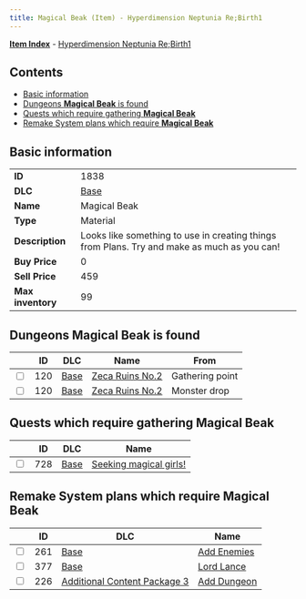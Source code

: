 ```yaml
---
title: Magical Beak (Item) - Hyperdimension Neptunia Re;Birth1
---
```


[**Item Index**](/neptunia/rb1/item/index.html) - [Hyperdimension Neptunia Re;Birth1](/neptunia/rb1)

## Contents

- [Basic information](#basic-information)
- [Dungeons **Magical Beak** is found](#dungeons-magical-beak-is-found)
- [Quests which require gathering **Magical Beak**](#quests-which-require-gathering-magical-beak)
- [Remake System plans which require **Magical Beak**](#remake-system-plans-which-require-magical-beak)
## Basic information

|   |   |
| -- | -- |
| **ID** | 1838 |
| **DLC** | [Base](/neptunia/rb1/dlc/1-base.html) |
| **Name** | Magical Beak |
| **Type** | Material |
| **Description** | Looks like something to use in creating things from Plans. Try and make as much as you can! |
| **Buy Price** | 0 |
| **Sell Price** | 459 |
| **Max inventory** | 99 |


## Dungeons **Magical Beak** is found

|    | ID | DLC | Name | From |
| -- | -- | --- | ---- | ---- |
| <input type="checkbox" id="rb1-dungeon-1-120" class="trackbox" /> | 120 | [Base](/neptunia/rb1/dlc/1-base.html) | [Zeca Ruins No.2](/neptunia/rb1/dungeon/1-120-zeca-ruins-no-2.html) | Gathering point |
| <input type="checkbox" id="rb1-dungeon-1-120" class="trackbox" /> | 120 | [Base](/neptunia/rb1/dlc/1-base.html) | [Zeca Ruins No.2](/neptunia/rb1/dungeon/1-120-zeca-ruins-no-2.html) | Monster drop |


## Quests which require gathering **Magical Beak**

|    | ID | DLC | Name |
| -- | -- | --- | ---- |
| <input type="checkbox" id="rb1-quest-1-728" class="trackbox" /> | 728 | [Base](/neptunia/rb1/dlc/1-base.html) | [Seeking magical girls!](/neptunia/rb1/quest/1-728-seeking-magical-girls.html) |


## Remake System plans which require **Magical Beak**

|    | ID | DLC | Name |
| -- | -- | --- | ---- |
| <input type="checkbox" id="rb1-quest-1-261" class="trackbox" /> | 261 | [Base](/neptunia/rb1/dlc/1-base.html) | [Add Enemies](/neptunia/rb1/quest/1-261-add-enemies.html) |
| <input type="checkbox" id="rb1-quest-1-377" class="trackbox" /> | 377 | [Base](/neptunia/rb1/dlc/1-base.html) | [Lord Lance](/neptunia/rb1/quest/1-377-lord-lance.html) |
| <input type="checkbox" id="rb1-quest-12-226" class="trackbox" /> | 226 | [Additional Content Package 3](/neptunia/rb1/dlc/12-pack3.html) | [Add Dungeon](/neptunia/rb1/quest/12-226-add-dungeon.html) |
